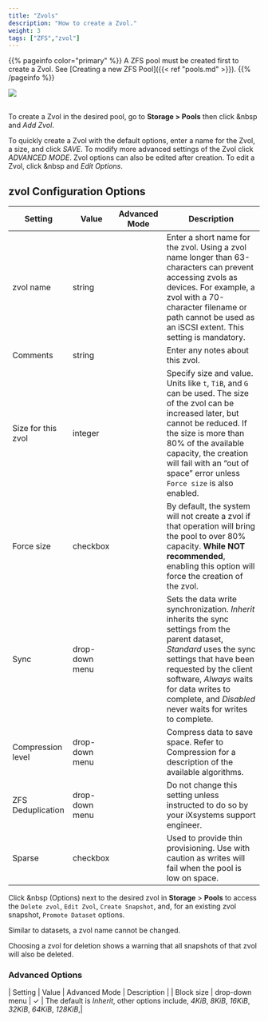 ```yaml
---
title: "Zvols"
description: "How to create a Zvol."
weight: 3
tags: ["ZFS","zvol"]
---
```


{{% pageinfo color="primary" %}}
A ZFS pool must be created first to create a Zvol. See
[Creating a new ZFS Pool]({{< ref "pools.md" >}}).
{{% /pageinfo %}}

<img src="/images/pools-zvol.jpg">
<br><br>

To create a Zvol in the desired pool, go to **Storage > Pools** then click <i class="fas fa-ellipsis-v" aria-hidden="true" title="Options"></i>&nbsp and *Add Zvol*.

To quickly create a Zvol with the default options, enter a name for the Zvol, a size, and click *SAVE*. To modify more advanced settings of the Zvol click *ADVANCED MODE*. Zvol options can also be edited after creation. To edit a Zvol, click <i class="fas fa-ellipsis-v" aria-hidden="true" title="Options"></i>&nbsp and *Edit Options*.

## zvol Configuration Options 

| Setting            | Value          | Advanced Mode | Description |
|--------------------|----------------|---------------|--------------|
| zvol name          | string         |               | Enter a short name for the zvol. Using a zvol name longer than 63-characters can prevent accessing zvols as devices. For example, a zvol with a 70-character filename or path cannot be used as an iSCSI extent. This setting is mandatory.                                          |
| Comments           | string         |               | Enter any notes about this zvol.  |
| Size for this zvol | integer        |               | Specify size and value. Units like `t`, `TiB`, and `G` can be used. The size of the zvol can be increased later, but cannot be reduced. If the size is more than 80% of the available capacity, the creation will fail with an “out of space” error unless `Force size` is also enabled.     |
| Force size         | checkbox       |               | By default, the system will not create a zvol if that operation will bring the pool to over 80% capacity. **While NOT recommended**, enabling this option will force the creation of the zvol.                                                                                           |
| Sync               | drop-down menu |               | Sets the data write synchronization. *Inherit* inherits the sync settings from the parent dataset, *Standard* uses the sync settings that have been requested by the client software, *Always* waits for data writes to complete, and *Disabled* never waits for writes to complete.         |
| Compression level  | drop-down menu |               | Compress data to save space. Refer to Compression for a description of the available algorithms.  |
| ZFS Deduplication  | drop-down menu |               | Do not change this setting unless instructed to do so by your iXsystems support engineer. |
| Sparse             | checkbox       |               | Used to provide thin provisioning. Use with caution as writes will fail when the pool is low on space.   |

Click <i class="fas fa-ellipsis-v" aria-hidden="true" title="Options"></i>&nbsp (Options) next to the desired zvol in **Storage** > **Pools** to access the `Delete zvol`, `Edit Zvol`, `Create Snapshot`, and, for an existing zvol snapshot, `Promote Dataset` options.

Similar to datasets, a zvol name cannot be changed.

Choosing a zvol for deletion shows a warning that all snapshots of that zvol will also be deleted.

### Advanced Options

| Setting            | Value          | Advanced Mode | Description |
| Block size         | drop-down menu | ✓             | The default is *Inherit*, other options include, *4KiB*, *8KiB*, *16KiB*, *32KiB*, *64KiB*, *128KiB*,|
